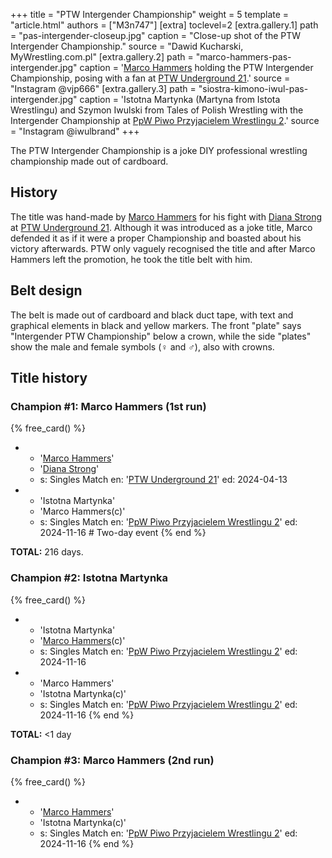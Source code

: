 +++
title = "PTW Intergender Championship"
weight = 5
template = "article.html"
authors = ["M3n747"]
[extra]
toclevel=2
[extra.gallery.1]
path = "pas-intergender-closeup.jpg"
caption = "Close-up shot of the PTW Intergender Championship."
source = "Dawid Kucharski, MyWrestling.com.pl"
[extra.gallery.2]
path = "marco-hammers-pas-intergender.jpg"
caption = '[Marco Hammers](@/w/marco-hammers.md) holding the PTW Intergender Championship, posing with a fan at [PTW Underground 21](@/e/ptw/2024-04-13-ptw-underground-21.md).'
source = "Instagram @vjp666"
[extra.gallery.3]
path = "siostra-kimono-iwul-pas-intergender.jpg"
caption = 'Istotna Martynka (Martyna from Istota Wrestlingu) and Szymon Iwulski from Tales of Polish Wrestling with the Intergender Championship at [PpW Piwo Przyjacielem Wrestlingu 2](@/e/ppw/2024-11-15-ppw-piwo-przyjacielem-wrestlingu-2.md).'
source = "Instagram @iwulbrand"
+++

The PTW Intergender Championship is a joke DIY professional wrestling championship made out of cardboard.

<!-- more -->

## History

The title was hand-made by [Marco Hammers](@/w/marco-hammers.md) for his fight with [Diana Strong](@/w/diana-strong.md) at [PTW Underground 21](@/e/ptw/2024-04-13-ptw-underground-21.md). Although it was introduced as a joke title, Marco defended it as if it were a proper Championship and boasted about his victory afterwards. PTW only vaguely recognised the title and after Marco Hammers left the promotion, he took the title belt with him.

## Belt design

The belt is made out of cardboard and black duct tape, with text and graphical elements in black and yellow markers. The front "plate" says "Intergender PTW Championship" below a crown, while the side "plates" show the male and female symbols (♀ and ♂), also with crowns.

## Title history

### Champion #1: Marco Hammers (1st run)

{% free_card() %}
- - '[Marco Hammers](@/w/marco-hammers.md)'
  - '[Diana Strong](@/w/diana-strong.md)'
  - s: Singles Match
    en: '[PTW Underground 21](@/e/ptw/2024-04-13-ptw-underground-21.md)'
    ed: 2024-04-13
- - 'Istotna Martynka'
  - 'Marco Hammers(c)'
  - s: Singles Match
    en: '[PpW Piwo Przyjacielem Wrestlingu 2](@/e/ppw/2024-11-15-ppw-piwo-przyjacielem-wrestlingu-2.md)'
    ed: 2024-11-16 # Two-day event
{% end %}

**TOTAL:** 216 days.

### Champion #2: Istotna Martynka

{% free_card() %}
- - 'Istotna Martynka'
  - '[Marco Hammers](@/w/marco-hammers.md)(c)'
  - s: Singles Match
    en: '[PpW Piwo Przyjacielem Wrestlingu 2](@/e/ppw/2024-11-15-ppw-piwo-przyjacielem-wrestlingu-2.md)'
    ed: 2024-11-16
- - 'Marco Hammers'
  - 'Istotna Martynka(c)'
  - s: Singles Match
    en: '[PpW Piwo Przyjacielem Wrestlingu 2](@/e/ppw/2024-11-15-ppw-piwo-przyjacielem-wrestlingu-2.md)'
    ed: 2024-11-16
{% end %}

**TOTAL:** <1 day

### Champion #3: Marco Hammers (2nd run)

{% free_card() %}
- - '[Marco Hammers](@/w/marco-hammers.md)'
  - 'Istotna Martynka(c)'
  - s: Singles Match
    en: '[PpW Piwo Przyjacielem Wrestlingu 2](@/e/ppw/2024-11-15-ppw-piwo-przyjacielem-wrestlingu-2.md)'
    ed: 2024-11-16
{% end %}
